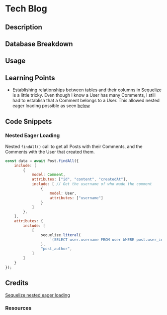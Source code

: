 # Tech Blog

## Description


## Database Breakdown


## Usage


## Learning Points

* Establishing relationships between tables and their columns in Sequelize is a little tricky. Even though I know a User has many Comments, I still had to establish that a Comment belongs to a User. This allowed nested eager loading possible as seen [below](#nested-eager-loading)

## Code Snippets

### Nested Eager Loading

Nested `findAll()` call to get all Posts with their Comments, and the Comments with the User that created them.
```js
const data = await Post.findAll({
    include: [
        {
            model: Comment,
            attributes: ["id", "content", "createdAt"],
            include: [ // Get the username of who made the comment
                {
                    model: User,
                    attributes: ["username"]
                }
            ]
        },
    ],
    attributes: {
        include: [
            [
                sequelize.literal(
                    `(SELECT user.username FROM user WHERE post.user_id = user.id)`
                ),
                "post_author",
            ]
        ]
    }
});
```

## Credits

[Sequelize nested eager loading](https://stackoverflow.com/a/33944634)

### Resources

